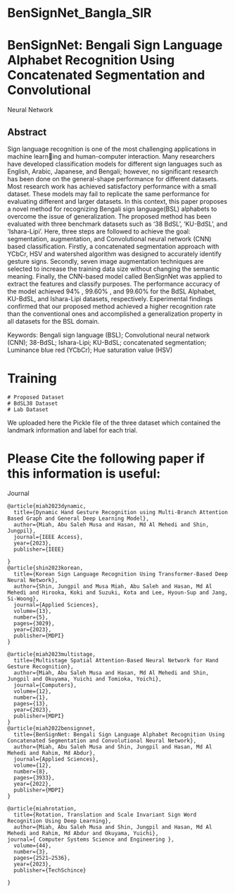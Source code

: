 # BenSignNet_Bangla_SlR
# BenSignNet: Bengali Sign Language Alphabet Recognition Using Concatenated Segmentation and Convolutional 
Neural Network

## Abstract

Sign language recognition is one of the most challenging applications in machine learning and human-computer interaction. Many researchers have developed classification models for
different sign languages such as English, Arabic, Japanese, and Bengali; however, no significant
research has been done on the general-shape performance for different datasets. Most research work
has achieved satisfactory performance with a small dataset. These models may fail to replicate the
same performance for evaluating different and larger datasets. In this context, this paper proposes
a novel method for recognizing Bengali sign language(BSL) alphabets to overcome the issue of
generalization. The proposed method has been evaluated with three benchmark datasets such as ‘38
BdSL’, ‘KU-BdSL’, and ‘Ishara-Lipi’. Here, three steps are followed to achieve the goal: segmentation,
augmentation, and Convolutional neural network (CNN) based classification. Firstly, a concatenated
segmentation approach with YCbCr, HSV and watershed algorithm was designed to accurately
identify gesture signs. Secondly, seven image augmentation techniques are selected to increase the
training data size without changing the semantic meaning. Finally, the CNN-based model called
BenSignNet was applied to extract the features and classify purposes. The performance accuracy of
the model achieved 94% , 99.60% , and 99.60% for the BdSL Alphabet, KU-BdSL, and Ishara-Lipi
datasets, respectively. Experimental findings confirmed that our proposed method achieved a higher
recognition rate than the conventional ones and accomplished a generalization property in all datasets
for the BSL domain.

Keywords: Bengali sign language (BSL); Convolutional neural network (CNN); 38-BdSL; Ishara-Lipi;
KU-BdSL; concatenated segmentation; Luminance blue red (YCbCr); Hue saturation value (HSV)

# Training
```
# Proposed Dataset
# BdSL38 Dataset
# Lab Dataset
```
We uploaded here the Pickle file of the three dataset which contained the landmark information and label for each trial.

# Please Cite the following paper if this information is useful:

Journal
```
@article{miah2023dynamic,
  title={Dynamic Hand Gesture Recognition using Multi-Branch Attention Based Graph and General Deep Learning Model},
  author={Miah, Abu Saleh Musa and Hasan, Md Al Mehedi and Shin, Jungpil},
  journal={IEEE Access},
  year={2023},
  publisher={IEEE}

}
@article{shin2023korean,
  title={Korean Sign Language Recognition Using Transformer-Based Deep Neural Network},
  author={Shin, Jungpil and Musa Miah, Abu Saleh and Hasan, Md Al Mehedi and Hirooka, Koki and Suzuki, Kota and Lee, Hyoun-Sup and Jang, Si-Woong},
  journal={Applied Sciences},
  volume={13},
  number={5},
  pages={3029},
  year={2023},
  publisher={MDPI}
}

@article{miah2023multistage,
  title={Multistage Spatial Attention-Based Neural Network for Hand Gesture Recognition},
  author={Miah, Abu Saleh Musa and Hasan, Md Al Mehedi and Shin, Jungpil and Okuyama, Yuichi and Tomioka, Yoichi},
  journal={Computers},
  volume={12},
  number={1},
  pages={13},
  year={2023},
  publisher={MDPI}
}
@article{miah2022bensignnet,
  title={BenSignNet: Bengali Sign Language Alphabet Recognition Using Concatenated Segmentation and Convolutional Neural Network},
  author={Miah, Abu Saleh Musa and Shin, Jungpil and Hasan, Md Al Mehedi and Rahim, Md Abdur},
  journal={Applied Sciences},
  volume={12},
  number={8},
  pages={3933},
  year={2022},
  publisher={MDPI}
}

@article{miahrotation,
  title={Rotation, Translation and Scale Invariant Sign Word Recognition Using Deep Learning},
  author={Miah, Abu Saleh Musa and Shin, Jungpil and Hasan, Md Al Mehedi and Rahim, Md Abdur and Okuyama, Yuichi},
journal={ Computer Systems Science and Engineering },
  volume={44},
  number={3},
  pages={2521–2536},
  year={2023},
  publisher={TechSchince}

}
```
